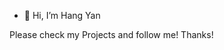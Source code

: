 - 👋 Hi, I’m Hang Yan


Please check my Projects and follow me! Thanks!



<!---
Topaz1618/Topaz1618 is a ✨ special ✨ repository because its `README.md` (this file) appears on your GitHub profile.
You can click the Preview link to take a look at your changes.
--->
